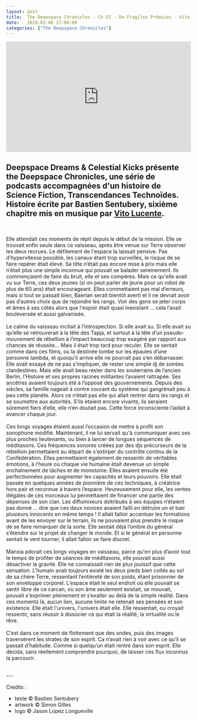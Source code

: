 ```yaml
---
layout: post
title:  The Deepspace Chronicles - Ch.VI - De Fragiles Prémices - Vito Lucente
date:   2018-03-06 17:00:00
categories: ["The Deepspace Chronicles"]
---
```


<iframe width="100%" height="300" scrolling="no" frameborder="no" allow="autoplay" src="https://w.soundcloud.com/player/?url=https%3A//api.soundcloud.com/tracks/409552086&color=%23ff5500&auto_play=false&hide_related=false&show_comments=true&show_user=true&show_reposts=false&show_teaser=true&visual=true"></iframe>

Deepspace Dreams & Celestial Kicks présente the Deepspace Chronicles, une série de podcasts accompagnées d'un histoire de Science Fiction, Transcendances Technoïdes. Histoire écrite par Bastien Sentubery, sixième chapitre mis en musique par [Vito Lucente](https://soundcloud.com/vitolucente).
<br>
---
<br>

Elle attendait ces moments de répit depuis le début de la mission. Elle se trouvait enfin seule dans ce vaisseau, après être venue sur Terre observer les deux recrues. Le défilement de l'espace la laissait pensive. Pas d’hypervitesse possible, les canaux étant trop surveillés, le risque de se faire repérer était élevé. Sa tête n’était pas encore mise à prix mais elle n’était plus une simple inconnue qui pouvait se balader sereinement. Ils commençaient de faire du bruit, elle et ses compères. Mais ce qu'elle avait vu sur Terre, ces deux jeunes (si on peut parler de jeune pour un robot de plus de 60 ans) était encourageant. Elles commettaient pas mal d’erreurs, mais si tout se passait bien, Baerian serait bientôt averti et il ne devrait avoir pas d’autres choix que de rejoindre les rangs. Voir des gens se jeter corps et âmes à ses côtés alors que l'espoir était quasi inexistant … cela l’avait bouleversée et aussi galvanisée. 
<br><br>
Le calme du vaisseau incitait à l’introspection. Si elle avait su. Si elle avait su qu’elle se retrouverait à la tête des Tapja, et surtout à la tête d’un pseudo-mouvement de rébellion à l’impact beaucoup trop exagéré par rapport aux chances de réussite… Mais il était trop tard pour reculer. Elle se sentait comme dans ces films, où la destinée tombe sur les épaules d’une personne lambda, et quoiqu’il arrive elle ne pourrait pas s’en débarrasser. Elle avait essayé de ne pas s’impliquer, de rester une simple dj de soirées clandestines. Mais elle avait beau rester dans les souterrains de l’ancien Berlin, l’Histoire et ses propres racines militantes l’avaient rattrapée. Ses ancêtres avaient toujours été à l’opposé des gouvernements. Depuis des siècles, sa famille nageait à contre courant du système qui gangrénait peu à peu cette planète. Alors ce n’était pas elle qui allait rentrer dans les rangs et se soumettre aux autorités. S’ils étaient encore vivants, ils seraient sûrement fiers d’elle, elle n’en doutait pas. Cette force inconsciente l’aidait à avancer chaque jour. 
<br><br>
Ces longs voyages étaient aussi l’occasion de mettre à profit son sonophone modifié. Maintenant, il ne lui servait qu'à communiquer avec ses plus proches lieutenants, ou bien à lancer de longues séquences de méditasons. Ces fréquences sonores créées par des djs précurseurs de la rébellion permettaient au départ de s'extirper du contrôle continu de la Confédération. Elles permettaient également de ressentir de véritables émotions, à l’heure où chaque vie humaine était devenue un simple enchaînement de tâches et de monotonie. Elles avaient ensuite été  perfectionnées pour augmenter les capacités et leurs pouvoirs. 
Elle était passée en quelques années de pionnière de ces techniques, à créatrice hors pair et reconnue à travers l’espace. Heureusement pour elle, les ventes illégales de ces morceaux lui permettaient de financer une partie des dépenses de son clan. Les diffumixeurs dsitribués à ses équipes n’étaient pas donné … dire que ces deux novices avaient failli en détruire un et  tuer plusieurs innocents en même temps ! Il allait falloir accentuer les formations avant de les envoyer sur le terrain, ils ne pouvaient plus prendre le risque de se faire remarquer de la sorte. Elle sentait déjà l’ombre du général s’étendre sur le projet de changer le monde. Et si le général en personne sentait le vent tourner, il allait falloir se faire discret. 
<br><br>
Manxia adorait ces longs voyages en vaisseau, parce qu'en plus d’avoir tout le temps de profiter de séances de méditasons, elle pouvait aussi désactiver la gravité. Elle ne connaissait rien de plus jouissif que cette sensation. L'humain avait toujours existé les deux pieds bien collés au sol de sa chère Terre, ressentant l’entièreté de son poids, étant prisonnier de son enveloppe corporel. L'espace était le seul endroit où elle pouvait se sentir libre de ce carcan, où son âme seulement existait, se mouvait, pouvait s'exprimer pleinement et s’exalter au delà de la simple réalité. Dans ces moments là, aucun lien, aucune limite ne retenait ses pensées et son existence. Elle était l'univers, l'univers était elle. Elle ressentait, ou croyait ressentir, sans réussir à dissocier ce qui était la réalité, la virtualité ou le rêve.
<br><br>
C’est dans ce moment de flottement que des ondes, puis des images traversèrent les strates de son esprit. Ca n’avait rien à voir avec ce qu’il se passait d’habitude. Comme si quelqu’un était rentré dans son esprit. Elle décida, sans réellement comprendre pourquoi, de laisser ces flux inconnus la parcourir. 


<br>
---
<br>

Credits :

- texte © Bastien Sentubery
- artwork © Simon Gilles
- logo © Jason Lopez Longueville
